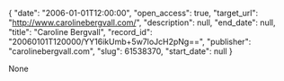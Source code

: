 {
  "date": "2006-01-01T12:00:00", 
  "open_access": true, 
  "target_url": "http://www.carolinebergvall.com/", 
  "description": null, 
  "end_date": null, 
  "title": "Caroline Bergvall", 
  "record_id": "20060101T120000/YY16ikUmb+5w7loJcH2pNg==", 
  "publisher": "carolinebergvall.com", 
  "slug": 61538370, 
  "start_date": null
}

None